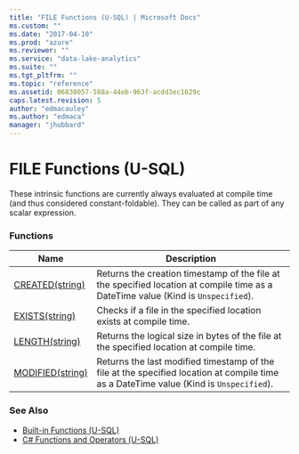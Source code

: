 ```yaml
---
title: "FILE Functions (U-SQL) | Microsoft Docs"
ms.custom: ""
ms.date: "2017-04-10"
ms.prod: "azure"
ms.reviewer: ""
ms.service: "data-lake-analytics"
ms.suite: ""
ms.tgt_pltfrm: ""
ms.topic: "reference"
ms.assetid: 06838057-588a-44eb-963f-acdd3ec1629c
caps.latest.revision: 5
author: "edmacauley"
ms.author: "edmaca"
manager: "jhubbard"
---
```

# FILE Functions (U-SQL)
These intrinsic functions are currently always evaluated at compile time (and thus considered constant-foldable). They can be called as part of any scalar expression.

### Functions
|Name   |Description|
|--|--|
|[CREATED(string)](file-created-u-sql.md)|Returns the creation timestamp of the file at the specified location at compile time as a DateTime value (Kind is `Unspecified`).|
|[EXISTS(string)](file-exists-u-sql.md)|Checks if a file in the specified location exists at compile time.|
|[LENGTH(string)](file-length-u-sql.md)|Returns the logical size in bytes of the file at the specified location at compile time.|
|[MODIFIED(string)](file-modified-u-sql.md)|Returns the last modified timestamp of the file at the specified location at compile time as a DateTime value (Kind is `Unspecified`). |

### See Also
* [Built-in Functions (U-SQL)](built-in-functions-u-sql.md)  
* [C# Functions and Operators (U-SQL)](csharp-functions-and-operators-u-sql.md)

